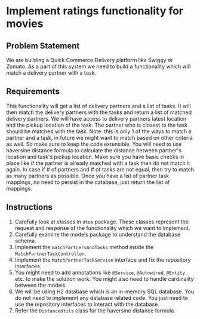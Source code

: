 # Implement ratings functionality for movies

## Problem Statement
We are building a Quick Commerce Delivery platform like Swiggy or Zomato. As a part of this system we need to build a functionality which will match a delivery partner with a task.

## Requirements
This functionality will get a list of delivery partners and a list of tasks. It will then match the delivery partners with the tasks and return a list of matched delivery partners.
We will have access to delivery partners latest location and the pickup location of the task. The partner who is closest to the task should be matched with the task.
Note: this is only 1 of the ways to match a partner and a task, in future we might want to match based on other criteria as well. So make sure to keep the code extensible.
You will need to use haversine distance formula to calculate the distance between partner's location and task's pickup location.
Make sure you have basic checks in place like if the partner is already matched with a task then do not match it again.
In case if # of partners and # of tasks are not equal, then try to match as many partners as possible.
Once you have a list of partner task mappings, no need to persist in the database, just return the list of mappings.

## Instructions
1. Carefully look at classes in `dtos` package. These classes represent the request and response of the functionality which we want to implement.
2. Carefully examine the models package to understand the database schema.
3. Implement the `matchPartnersAndTasks` method inside the `MatchPartnerTaskController`.
4. Implement the `MatchPartnerTaskService` interface and fix the repository interfaces.
5. You might need to add annotations like `@Service`, `@Autowired`, `@Entity` etc. to make the solution work. You might also need to handle cardinality between the models.
6. We will be using H2 database which is an in-memory SQL database. You do not need to implement any database related code. You just need to use the repository interfaces to interact with the database.
7. Refer the `DistanceUtils` class for the haversine distance formula.